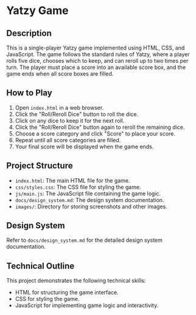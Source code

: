 # Yatzy Game

## Description

This is a single-player Yatzy game implemented using HTML, CSS, and JavaScript. The game follows the standard rules of Yatzy, where a player rolls five dice, chooses which to keep, and can reroll up to two times per turn. The player must place a score into an available score box, and the game ends when all score boxes are filled.

## How to Play

1. Open `index.html` in a web browser.
2. Click the "Roll/Reroll Dice" button to roll the dice.
3. Click on any dice to keep it for the next roll.
4. Click the "Roll/Reroll Dice" button again to reroll the remaining dice.
5. Choose a score category and click "Score" to place your score.
6. Repeat until all score categories are filled.
7. Your final score will be displayed when the game ends.

## Project Structure

- `index.html`: The main HTML file for the game.
- `css/styles.css`: The CSS file for styling the game.
- `js/main.js`: The JavaScript file containing the game logic.
- `docs/design_system.md`: The design system documentation.
- `images/`: Directory for storing screenshots and other images.

## Design System

Refer to `docs/design_system.md` for the detailed design system documentation.

## Technical Outline

This project demonstrates the following technical skills:
- HTML for structuring the game interface.
- CSS for styling the game.
- JavaScript for implementing game logic and interactivity.